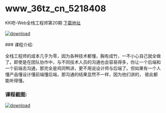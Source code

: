 # www_36tz_cn_5218408
KK吧-Web全栈工程师第20期
[下载地址](http://www.36tz.cn/article/5218408 "下载地址")
<br/></br>[![download](http://36tz.cn/muke_img/2021_02_1-41-300x229.png "下载地址")](http://www.36tz.cn/article/5218408 "下载地址")
<br/></br>### 课程介绍:<br/></br>全栈工程师的成本几乎为零，因为各种技术都懂，胸有成竹，一不小心自己就全做了。即使是在团队协作中，与不同技术人员的沟通也会容易得多，你让一个后端和一个前端去沟通，那完全是鸡同鸭讲，更不用说设计师与后端了。但如果有一个人懂产品懂设计懂前端懂后端，那沟通的结果显然不一样，因为他们讲的， 彼此都能听得懂。

### 课程截图:
[![download](http://36tz.cn/muke_img/2021_02_2-44.png "下载地址")](http://www.36tz.cn/article/5218408 "下载地址")
